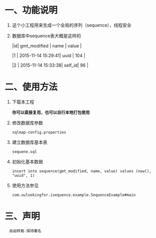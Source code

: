 
# 一、功能说明 #

1. 这个小工程用来生成一个全局的序列（sequence），线程安全

2. 数据库中sequence表大概是这样的

      |id|    gmt_modified    | name   | value |

      |1 | 2015-11-14 15:29:41| uuid   | 104   | 

      |2 | 2015-11-14 15:33:38| self_id|  96   |


# 二、使用方法 #

1. 下载本工程 

    <font size=2> **你可以直接复用，也可以自行本地打包使用** </font>

2. 修改数据库参数

     `sqlmap-config.properties`

3. 建立数据库基本表 
     
     `sequene.sql`

4. 初始化基本数据

     `insert into sequence(gmt_modified, name, value) values (now(), "uuid", 1)`

5. 使用方法参见

     `com.uulookingfor.isequence.example.SequenceExample#main`

# 三、声明 #

      自由转载-保持署名

